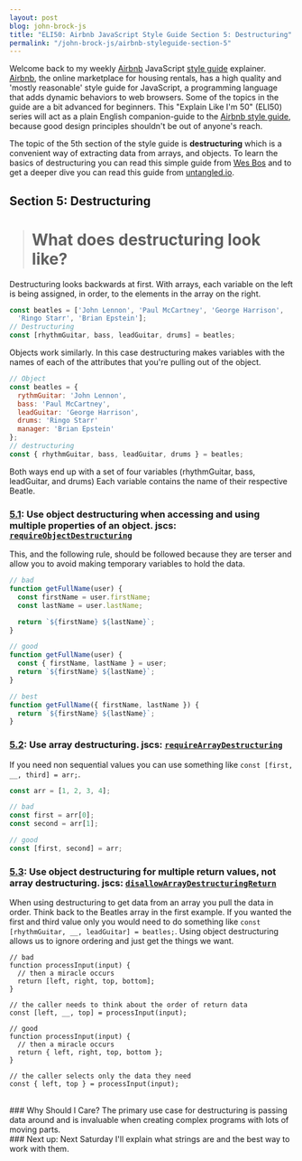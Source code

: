 ```yaml
---
layout: post
blog: john-brock-js
title: "ELI50: Airbnb JavaScript Style Guide Section 5: Destructuring"
permalink: "/john-brock-js/airbnb-styleguide-section-5"
---
```


Welcome back to my weekly [Airbnb][airbnb] JavaScript [style guide][style guide] explainer. [Airbnb][airbnb], the online marketplace for housing rentals, has a high quality and 'mostly reasonable' style guide for JavaScript, a programming language that adds dynamic behaviors to web browsers. Some of the topics in the guide are a bit advanced for beginners. This "Explain Like I'm 50" (ELI50) series will act as a plain English companion-guide to the [Airbnb style guide][style guide], because good design principles shouldn't be out of anyone's reach.

The topic of the 5th section of the style guide is **destructuring** which is a convenient way of extracting data from arrays, and objects. To learn the basics of destructuring you can read this simple guide from [Wes Bos][destructuring intro] and to get a deeper dive you can read this guide from [untangled.io][deeper dive].

## Section 5: Destructuring
># What does destructuring look like?
Destructuring looks backwards at first. With arrays, each variable on the left is being assigned, in order, to the elements in the array on the right.
```javascript
const beatles = ['John Lennon', 'Paul McCartney', 'George Harrison',
  'Ringo Starr', 'Brian Epstein'];
// Destructuring
const [rhythmGuitar, bass, leadGuitar, drums] = beatles;
```
Objects work similarly. In this case destructuring makes variables with the names of each of the attributes that you're pulling out of the object.
```javascript
// Object
const beatles = {
  rythmGuitar: 'John Lennon',
  bass: 'Paul McCartney',
  leadGuitar: 'George Harrison',
  drums: 'Ringo Starr'
  manager: 'Brian Epstein'
};
// destructuring
const { rhythmGuitar, bass, leadGuitar, drums } = beatles;
```
Both ways end up with a set of four variables (rhythmGuitar, bass, leadGuitar, and drums)
Each variable contains the name of their respective Beatle.

### [5.1][5.1]: Use object destructuring when accessing and using multiple properties of an object. jscs: [`requireObjectDestructuring`][requireObjectDestructuring]
This, and the following rule, should be followed because they are terser and allow you to avoid making temporary variables to hold the data.
```javascript
// bad
function getFullName(user) {
  const firstName = user.firstName;
  const lastName = user.lastName;

  return `${firstName} ${lastName}`;
}

// good
function getFullName(user) {
  const { firstName, lastName } = user;
  return `${firstName} ${lastName}`;
}

// best
function getFullName({ firstName, lastName }) {
  return `${firstName} ${lastName}`;
}
```
### [5.2][5.2]: Use array destructuring. jscs: [`requireArrayDestructuring`][requireArrayDestructuring]
If you need non sequential values you can use something like `const [first, __, third] = arr;`.
```javascript
const arr = [1, 2, 3, 4];

// bad
const first = arr[0];
const second = arr[1];

// good
const [first, second] = arr;
```

### [5.3][5.3]: Use object destructuring for multiple return values, not array destructuring. jscs: [`disallowArrayDestructuringReturn`][disallowArrayDestructuringReturn]
When using destructuring to get data from an array you pull the data in order. Think back to the Beatles array in the first example. If you wanted the first and third value only you would need to do something like `const [rhythmGuitar, __, leadGuitar] = beatles;`. Using object destructuring allows us to ignore ordering and just get the things we want.
```javacript
// bad
function processInput(input) {
  // then a miracle occurs
  return [left, right, top, bottom];
}

// the caller needs to think about the order of return data
const [left, __, top] = processInput(input);

// good
function processInput(input) {
  // then a miracle occurs
  return { left, right, top, bottom };
}

// the caller selects only the data they need
const { left, top } = processInput(input);
```

<br>
### Why Should I Care?
The primary use case for destructuring is passing data around and is invaluable when creating complex programs with lots of moving parts.

<br>
### Next up: 
Next Saturday I'll explain what strings are and the best way to work with them.

[airbnb]: https://www.airbnb.com/
[style guide]: https://github.com/airbnb/javascript#types--primitives

[destructuring intro]: https://wesbos.com/destructuring-objects/
[deeper dive]: http://untangled.io/in-depth-es6-destructuring-with-assembled-avengers/

[5.1]: https://github.com/airbnb/javascript#destructuring--object
[5.2]: https://github.com/airbnb/javascript#destructuring--array
[5.3]: https://github.com/airbnb/javascript#destructuring--object-over-array

[requireObjectDestructuring]: http://jscs.info/rule/requireObjectDestructuring
[requireArrayDestructuring]: http://jscs.info/rule/requireArrayDestructuring
[disallowArrayDestructuringReturn]: http://jscs.info/rule/disallowArrayDestructuringReturn